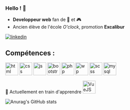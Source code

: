 ### Hello ! 👋

- **Developpeur web** fan de :basketball: et :video_game:
- Ancien élève de l'école *O'clock*, promotion **Excalibur**

[<img src='https://icon-icons.com/icons2/2037/PNG/64/in_linked_linkedin_media_social_icon_124259.png' alt='linkedin'>](https://www.linkedin.com/in/nicolasdelisle38000/)


Compétences :
------------------------------
<img src='https://icon-icons.com/icons2/2107/PNG/48/file_type_html_icon_130541.png' alt='html' height='40'> <img src='https://icon-icons.com/icons2/2107/PNG/48/file_type_css_icon_130661.png' alt='css' height='40'> <img src='https://icon-icons.com/icons2/2107/PNG/48/file_type_js_official_icon_130509.png' alt='js' height='40'> <img src='https://icon-icons.com/icons2/2415/PNG/48/bootstrap_plain_logo_icon_146619.png' alt='bootstrap' height='40'> <img src='https://icon-icons.com/icons2/2415/PNG/64/php_plain_logo_icon_146397.png' alt='php' height='40'> <img src='https://icon-icons.com/icons2/836/PNG/64/Wordpress_icon-icons.com_66780.png' alt='wp' height='40'> <img src='https://icon-icons.com/icons2/2107/PNG/48/file_type_scss_icon_130177.png' alt='scss' height='40'> <img src='https://icon-icons.com/icons2/2415/PNG/48/mysql_original_wordmark_logo_icon_146417.png' alt='mysql' height='40'>

🌱 Actuellement en train d'apprendre <img src='https://icon-icons.com/icons2/2415/PNG/64/vuejs_original_logo_icon_146304.png' alt='VueJS' height='40'>



![Anurag's GitHub stats](https://github-readme-stats.vercel.app/api?username=NicoExcalibur&show_icons=true&theme=merko)

<!--
**NicoExcalibur/NicoExcalibur** is a ✨ _special_ ✨ repository because its `README.md` (this file) appears on your GitHub profile.

Here are some ideas to get you started:

- 🔭 I’m currently working on ...
- 🌱 I’m currently learning ...
- 👯 I’m looking to collaborate on ...
- 🤔 I’m looking for help with ...
- 💬 Ask me about ...
- 📫 How to reach me: ...
- 😄 Pronouns: ...
- ⚡ Fun fact: ...
-->
